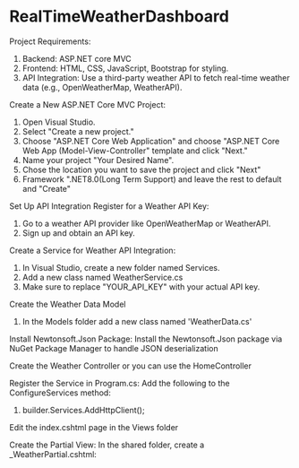 # RealTimeWeatherDashboard
Project Requirements:
1. Backend: ASP.NET core MVC
2. Frontend: HTML, CSS, JavaScript, Bootstrap for styling.
3. API Integration: Use a third-party weather API to fetch real-time weather data (e.g., OpenWeatherMap, WeatherAPI).

Create a New ASP.NET Core MVC Project:
1. Open Visual Studio.
2. Select "Create a new project."
3. Choose "ASP.NET Core Web Application" and choose "ASP.NET Core Web App (Model-View-Controller" template and click "Next."
4. Name your project "Your Desired Name".
5. Chose the location you want to save the project and click "Next"
6. Framework ".NET8.0(Long Term Support) and leave the rest to default and "Create"

Set Up API Integration
Register for a Weather API Key:
1. Go to a weather API provider like OpenWeatherMap or WeatherAPI.
2. Sign up and obtain an API key.

Create a Service for Weather API Integration:
1. In Visual Studio, create a new folder named Services.
2. Add a new class named WeatherService.cs
3. Make sure to replace "YOUR_API_KEY" with your actual API key.

Create the Weather Data Model
1. In the Models folder add a new class named 'WeatherData.cs'

Install Newtonsoft.Json Package:
Install the Newtonsoft.Json package via NuGet Package Manager to handle JSON deserialization

Create the Weather Controller or you can use the HomeController

Register the Service in Program.cs:
Add the following to the ConfigureServices method:
1. builder.Services.AddHttpClient<WeatherService>();

Edit the index.cshtml page in the Views folder

Create the Partial View:
In the shared folder, create a _WeatherPartial.cshtml:
